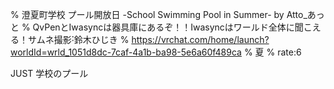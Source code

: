 % 澄夏町学校 プール開放日 -School Swimming Pool in Summer- by Atto_あっと
% QvPenとIwasyncは器具庫にあるぞ！！Iwasyncはワールド全体に聞こえる！サムネ撮影˸鈴木ひじき
% https://vrchat.com/home/launch?worldId=wrld_1051d8dc-7caf-4a1b-ba98-5e6a60f489ca
% 夏
% rate:6

JUST 学校のプール
